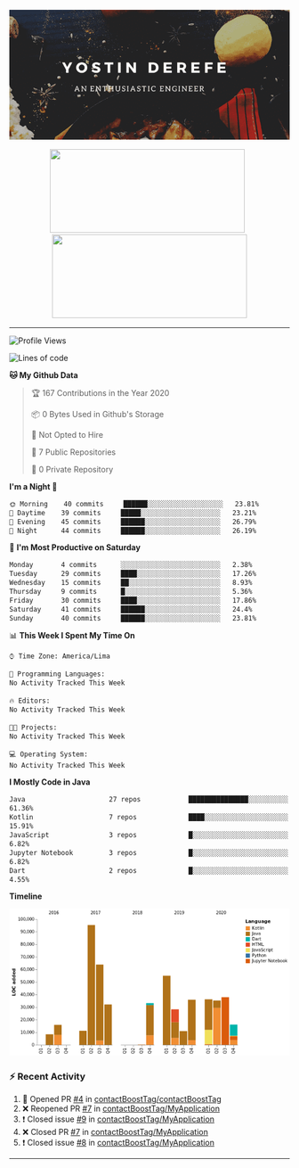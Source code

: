 <!-- https://www.canva.com/folder/all-designs -->
<p align='center'><img src="https://raw.githubusercontent.com/contactBoostTag/contactBoostTag/master/An%20enthusiastic%20engineer.png" alt="banner" /></p>
<p align='center'>
  <a href="#"><img src="https://github-readme-stats.vercel.app/api?username=contactBoostTag&show_icons=true&count_private=true&theme=dark" width="350" height="150"></a>&nbsp;&nbsp;
  <a href="#"><img src="https://github-readme-stats.vercel.app/api/top-langs/?username=contactBoostTag&layout=compact&theme=dark" width="350" height="150"></a>
  
</p>

---
<!--START_SECTION:waka-->
![Profile Views](http://img.shields.io/badge/Profile%20Views-46-blue)

![Lines of code](https://img.shields.io/badge/From%20Hello%20World%20I%27ve%20Written-135007%20lines%20of%20code-blue)

**🐱 My Github Data** 

> 🏆 167 Contributions in the Year 2020
 > 
> 📦 0 Bytes Used in Github's Storage 
 > 
> 🚫 Not Opted to Hire
 > 
> 📜 7 Public Repositories
 > 
> 🔑 0 Private Repository 
 > 
**I'm a Night 🦉** 

```text
🌞 Morning    40 commits     ██████░░░░░░░░░░░░░░░░░░░   23.81% 
🌆 Daytime    39 commits     █████░░░░░░░░░░░░░░░░░░░░   23.21% 
🌃 Evening    45 commits     ██████░░░░░░░░░░░░░░░░░░░   26.79% 
🌙 Night      44 commits     ██████░░░░░░░░░░░░░░░░░░░   26.19%

```
📅 **I'm Most Productive on Saturday** 

```text
Monday       4 commits      ░░░░░░░░░░░░░░░░░░░░░░░░░   2.38% 
Tuesday      29 commits     ████░░░░░░░░░░░░░░░░░░░░░   17.26% 
Wednesday    15 commits     ██░░░░░░░░░░░░░░░░░░░░░░░   8.93% 
Thursday     9 commits      █░░░░░░░░░░░░░░░░░░░░░░░░   5.36% 
Friday       30 commits     ████░░░░░░░░░░░░░░░░░░░░░   17.86% 
Saturday     41 commits     ██████░░░░░░░░░░░░░░░░░░░   24.4% 
Sunday       40 commits     ██████░░░░░░░░░░░░░░░░░░░   23.81%

```


📊 **This Week I Spent My Time On** 

```text
⌚︎ Time Zone: America/Lima

💬 Programming Languages: 
No Activity Tracked This Week

🔥 Editors: 
No Activity Tracked This Week

🐱‍💻 Projects: 
No Activity Tracked This Week

💻 Operating System: 
No Activity Tracked This Week

```

**I Mostly Code in Java** 

```text
Java                     27 repos            ███████████████░░░░░░░░░░   61.36% 
Kotlin                   7 repos             ████░░░░░░░░░░░░░░░░░░░░░   15.91% 
JavaScript               3 repos             █░░░░░░░░░░░░░░░░░░░░░░░░   6.82% 
Jupyter Notebook         3 repos             █░░░░░░░░░░░░░░░░░░░░░░░░   6.82% 
Dart                     2 repos             █░░░░░░░░░░░░░░░░░░░░░░░░   4.55%

```


**Timeline**

![Chart not found](https://github.com/contactBoostTag/contactBoostTag/blob/master/charts/bar_graph.png) 


<!--END_SECTION:waka-->

### :zap: Recent Activity

<!--START_SECTION:activity-->
1. 💪 Opened PR [#4](https://github.com/contactBoostTag/contactBoostTag/pull/4) in [contactBoostTag/contactBoostTag](https://github.com/contactBoostTag/contactBoostTag)
2. ❌ Reopened PR [#7](https://github.com/contactBoostTag/MyApplication/pull/7) in [contactBoostTag/MyApplication](https://github.com/contactBoostTag/MyApplication)
3. ❗️ Closed issue [#9](https://github.com/contactBoostTag/MyApplication/issues/9) in [contactBoostTag/MyApplication](https://github.com/contactBoostTag/MyApplication)
4. ❌ Closed PR [#7](https://github.com/contactBoostTag/MyApplication/pull/7) in [contactBoostTag/MyApplication](https://github.com/contactBoostTag/MyApplication)
5. ❗️ Closed issue [#8](https://github.com/contactBoostTag/MyApplication/issues/8) in [contactBoostTag/MyApplication](https://github.com/contactBoostTag/MyApplication)
<!--END_SECTION:activity-->
---
